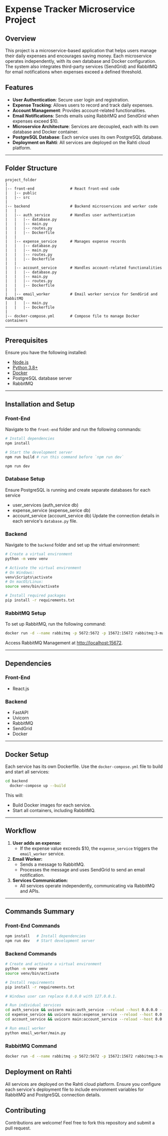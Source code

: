 # Expense Tracker Microservice Project

## Overview
This project is a microservice-based application that helps users manage their daily expenses and encourages saving money. Each microservice operates independently, with its own database and Docker configuration. The system also integrates third-party services (SendGrid) and RabbitMQ for email notifications when expenses exceed a defined threshold.

## Features
- **User Authentication**: Secure user login and registration.
- **Expense Tracking**: Allows users to record and track daily expenses.
- **Account Management**: Provides account-related functionalities.
- **Email Notifications**: Sends emails using RabbitMQ and SendGrid when expenses exceed $10.
- **Microservice Architecture**: Services are decoupled, each with its own database and Docker container.
- **PostgreSQL Database**: Each service uses its own PostgreSQL database.
- **Deployment on Rahti**: All services are deployed on the Rahti cloud platform.


---

## Folder Structure
```
project_folder
|
|-- front-end                # React front-end code
|   |-- public
|   |-- src
|
|-- backend                  # Backend microservices and worker code
|   |
|   |-- auth_service         # Handles user authentication
|   |   |-- database.py
|   |   |-- main.py
|   |   |-- routes.py
|   |   |-- Dockerfile
|   |
|   |-- expense_service      # Manages expense records
|   |   |-- database.py
|   |   |-- main.py
|   |   |-- routes.py
|   |   |-- Dockerfile
|   |
|   |-- account_service      # Handles account-related functionalities
|   |   |-- database.py
|   |   |-- main.py
|   |   |-- routes.py
|   |   |-- Dockerfile
|   |
|   |-- email_worker         # Email worker service for SendGrid and RabbitMQ
|   |   |-- main.py
|   |   |-- Dockerfile
|
|-- docker-compose.yml       # Compose file to manage Docker containers
```

---

## Prerequisites

Ensure you have the following installed:
- [Node.js](https://nodejs.org/)
- [Python 3.8+](https://www.python.org/downloads/)
- [Docker](https://www.docker.com/)
- PostgreSQL database server
- RabbitMQ

---

## Installation and Setup

### Front-End
Navigate to the `front-end` folder and run the following commands:
```bash
# Install dependencies
npm install

# Start the development server
npm run build # run this command before `npm run dev`

npm run dev
```

### Database Setup
Ensure PostgreSQL is running and create separate databases for each service 
 - user_services (auth_service db)
 - expense_service (expense_serice db)
 - account_service (account_service db)
Update the connection details in each service's `database.py` file.


### Backend
Navigate to the `backend` folder and set up the virtual environment:

```bash
# Create a virtual environment
python -m venv venv

# Activate the virtual environment
# On Windows:
venv\Scripts\activate
# On macOS/Linux:
source venv/bin/activate

# Install required packages
pip install -r requirements.txt
```

### RabbitMQ Setup
To set up RabbitMQ, run the following command:
```bash
docker run -d --name rabbitmq -p 5672:5672 -p 15672:15672 rabbitmq:3-management
```
Access RabbitMQ Management at [http://localhost:15672](http://localhost:15672).

---

## Dependencies

### Front-End
- React.js

### Backend
- FastAPI
- Uvicorn
- RabbitMQ
- SendGrid
- Docker

---

## Docker Setup
Each service has its own Dockerfile. Use the `docker-compose.yml` file to build and start all services:

```bash
cd backend
  docker-compose up --build
```

This will:
- Build Docker images for each service.
- Start all containers, including RabbitMQ.

---

## Workflow
1. **User adds an expense:**
   - If the expense value exceeds $10, the `expense_service` triggers the `email_worker` service.
2. **Email Worker:**
   - Sends a message to RabbitMQ.
   - Processes the message and uses SendGrid to send an email notification.
3. **Services Communication:**
   - All services operate independently, communicating via RabbitMQ and APIs.

---

## Commands Summary

### Front-End Commands
```bash
npm install   # Install dependencies
npm run dev   # Start development server
```

### Backend Commands
```bash
# Create and activate a virtual environment
python -m venv venv
source venv/bin/activate

# Install requirements
pip install -r requirements.txt

# Windows user can replace 0.0.0.0 with 127.0.0.1.

# Run individual services
cd auth_service && uvicorn main:auth_service --reload --host 0.0.0.0 --port 8001
cd expense_service && uvicorn main:expense_service --reload --host 0.0.0.0 --port 8002
cd account_service && uvicorn main:account_service --reload --host 0.0.0.0 --port 8003

# Run email worker
python email_worker/main.py
```

### RabbitMQ Command
```bash
docker run -d --name rabbitmq -p 5672:5672 -p 15672:15672 rabbitmq:3-management

```

## Deployment on Rahti
All services are deployed on the Rahti cloud platform. Ensure you configure each service's deployment file to include environment variables for RabbitMQ and PostgreSQL connection details.


## Contributing
Contributions are welcome! Feel free to fork this repository and submit a pull request.
